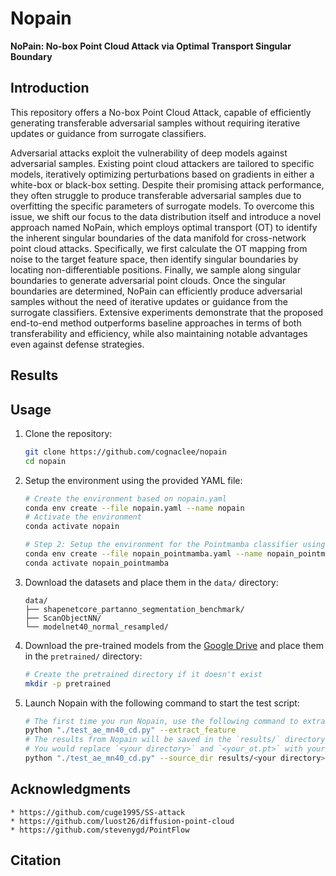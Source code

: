 # Nopain
**NoPain: No-box Point Cloud Attack via Optimal Transport Singular Boundary**


## Introduction
This repository offers a No-box Point Cloud Attack, capable of efficiently generating transferable adversarial samples without requiring iterative updates or guidance from surrogate classifiers.

Adversarial attacks exploit the vulnerability of deep models against adversarial samples. Existing point cloud attackers are tailored to specific models, iteratively optimizing perturbations based on gradients in either a white-box or black-box setting. Despite their promising attack performance, they often struggle to produce transferable adversarial samples due to overfitting the specific parameters of surrogate models. To overcome this issue, we shift our focus to the data distribution itself and introduce a novel approach named NoPain, which employs optimal transport (OT) to identify the inherent singular boundaries of the data manifold for cross-network point cloud attacks. Specifically, we first calculate the OT mapping from noise to the target feature space, then identify singular boundaries by locating non-differentiable positions. Finally, we sample along singular boundaries to generate adversarial point clouds. Once the singular boundaries are determined, NoPain can efficiently produce adversarial samples without the need of iterative updates or guidance from the surrogate classifiers. Extensive experiments demonstrate that the proposed end-to-end method outperforms baseline approaches in terms of both transferability and efficiency, while also maintaining notable advantages even against defense strategies.

## Results


## Usage


1. Clone the repository:

    ```bash
    git clone https://github.com/cognaclee/nopain
    cd nopain
    ```

2. Setup the environment using the provided YAML file:

    ```bash
    # Create the environment based on nopain.yaml
    conda env create --file nopain.yaml --name nopain
    # Activate the environment
    conda activate nopain

    # Step 2: Setup the environment for the Pointmamba classifier using the provided YAML file
    conda env create --file nopain_pointmamba.yaml --name nopain_pointmamba
    conda activate nopain_pointmamba
    ```

3. Download the datasets and place them in the `data/` directory:

    ```
    data/
    ├── shapenetcore_partanno_segmentation_benchmark/
    ├── ScanObjectNN/
    └── modelnet40_normal_resampled/
    ```

4. Download the pre-trained models from the [Google Drive](https://drive.google.com/drive/folders/1K0i1Q-77maDBT03fSGRQzHXA1bvgNSD5?usp=drive_link) and place them in the `pretrained/` directory:

    ```bash
    # Create the pretrained directory if it doesn't exist
    mkdir -p pretrained
    ```
5. Launch Nopain with the following command to start the test script:

    ```bash
    # The first time you run Nopain, use the following command to extract features
    python "./test_ae_mn40_cd.py" --extract_feature
    # The results from Nopain will be saved in the `results/` directory,If you want to use a pre-trained OT, run the following command
    # You would replace `<your directory>` and `<your_ot.pt>` with your specific paths
    python "./test_ae_mn40_cd.py" --source_dir results/<your directory>/ --h_name results/<your directory>/ot/<your_ot.pt>
    ```

## Acknowledgments
```
* https://github.com/cuge1995/SS-attack
* https://github.com/luost26/diffusion-point-cloud
* https://github.com/stevenygd/PointFlow
```


## Citation

```

```
